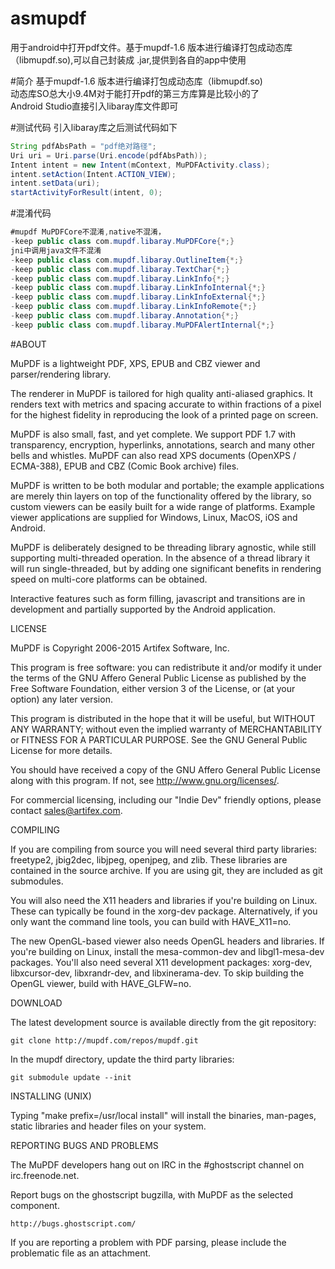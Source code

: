 # asmupdf
用于android中打开pdf文件。基于mupdf-1.6 版本进行编译打包成动态库（libmupdf.so),可以自己封装成 .jar,提供到各自的app中使用

#简介
基于mupdf-1.6 版本进行编译打包成动态库（libmupdf.so)<br>
动态库SO总大小9.4M对于能打开pdf的第三方库算是比较小的了<br>
Android Studio直接引入libaray库文件即可

#测试代码
引入libaray库之后测试代码如下
```Java
String pdfAbsPath = "pdf绝对路径";
Uri uri = Uri.parse(Uri.encode(pdfAbsPath));
Intent intent = new Intent(mContext, MuPDFActivity.class);
intent.setAction(Intent.ACTION_VIEW);
intent.setData(uri);
startActivityForResult(intent, 0);
```

#混淆代码
```Java
#mupdf MuPDFCore不混淆,native不混淆，
-keep public class com.mupdf.libaray.MuPDFCore{*;}
jni中调用java文件不混淆
-keep public class com.mupdf.libaray.OutlineItem{*;}
-keep public class com.mupdf.libaray.TextChar{*;}
-keep public class com.mupdf.libaray.LinkInfo{*;}
-keep public class com.mupdf.libaray.LinkInfoInternal{*;}
-keep public class com.mupdf.libaray.LinkInfoExternal{*;}
-keep public class com.mupdf.libaray.LinkInfoRemote{*;}
-keep public class com.mupdf.libaray.Annotation{*;}
-keep public class com.mupdf.libaray.MuPDFAlertInternal{*;}
```


#ABOUT

MuPDF is a lightweight PDF, XPS, EPUB and CBZ viewer and parser/rendering
library.

The renderer in MuPDF is tailored for high quality anti-aliased graphics. It
renders text with metrics and spacing accurate to within fractions of a pixel
for the highest fidelity in reproducing the look of a printed page on screen.

MuPDF is also small, fast, and yet complete. We support PDF 1.7 with
transparency, encryption, hyperlinks, annotations, search and many other bells
and whistles. MuPDF can also read XPS documents (OpenXPS / ECMA-388),
EPUB and CBZ (Comic Book archive) files.

MuPDF is written to be both modular and portable; the example applications
are merely thin layers on top of the functionality offered by the library,
so custom viewers can be easily built for a wide range of platforms. Example
viewer applications are supplied for Windows, Linux, MacOS, iOS and Android.

MuPDF is deliberately designed to be threading library agnostic, while still
supporting multi-threaded operation. In the absence of a thread library
it will run single-threaded, but by adding one significant benefits in
rendering speed on multi-core platforms can be obtained.

Interactive features such as form filling, javascript and transitions
are in development and partially supported by the Android application.

LICENSE

MuPDF is Copyright 2006-2015 Artifex Software, Inc.

This program is free software: you can redistribute it and/or modify it under
the terms of the GNU Affero General Public License as published by the Free
Software Foundation, either version 3 of the License, or (at your option) any
later version.

This program is distributed in the hope that it will be useful, but WITHOUT ANY
WARRANTY; without even the implied warranty of MERCHANTABILITY or FITNESS FOR A
PARTICULAR PURPOSE. See the GNU General Public License for more details.

You should have received a copy of the GNU Affero General Public License along
with this program. If not, see <http://www.gnu.org/licenses/>.

For commercial licensing, including our "Indie Dev" friendly options,
please contact sales@artifex.com.

COMPILING

If you are compiling from source you will need several third party libraries:
freetype2, jbig2dec, libjpeg, openjpeg, and zlib. These libraries are contained
in the source archive. If you are using git, they are included as git
submodules.

You will also need the X11 headers and libraries if you're building on Linux.
These can typically be found in the xorg-dev package. Alternatively, if you
only want the command line tools, you can build with HAVE_X11=no.

The new OpenGL-based viewer also needs OpenGL headers and libraries. If you're
building on Linux, install the mesa-common-dev and libgl1-mesa-dev packages.
You'll also need several X11 development packages: xorg-dev, libxcursor-dev,
libxrandr-dev, and libxinerama-dev. To skip building the OpenGL viewer, build
with HAVE_GLFW=no.

DOWNLOAD

The latest development source is available directly from the git repository:

	git clone http://mupdf.com/repos/mupdf.git

In the mupdf directory, update the third party libraries:

	git submodule update --init

INSTALLING (UNIX)

Typing "make prefix=/usr/local install" will install the binaries, man-pages,
static libraries and header files on your system.

REPORTING BUGS AND PROBLEMS

The MuPDF developers hang out on IRC in the #ghostscript channel on
irc.freenode.net.

Report bugs on the ghostscript bugzilla, with MuPDF as the selected component.

	http://bugs.ghostscript.com/

If you are reporting a problem with PDF parsing, please include the problematic
file as an attachment.
